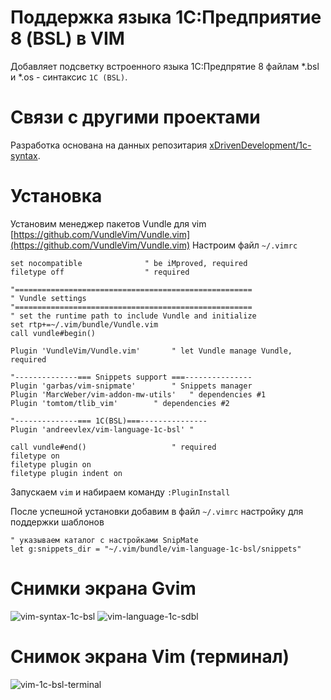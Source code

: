 # Поддержка языка 1С:Предприятие 8 (BSL) в VIM

Добавляет подсветку встроенного языка 1С:Предпрятие 8 файлам \*.bsl и \*.os - синтаксис `1C (BSL)`.  
# Связи с другими проектами
Разработка основана на данных репозитария [xDrivenDevelopment/1c-syntax](https://github.com/xDrivenDevelopment/1c-syntax).

# Установка
Установим менеджер пакетов Vundle для vim [https://github.com/VundleVim/Vundle.vim](https://github.com/VundleVim/Vundle.vim)
Настроим файл `~/.vimrc`
```vim
set nocompatible              " be iMproved, required
filetype off                  " required

"=====================================================
" Vundle settings
"=====================================================
" set the runtime path to include Vundle and initialize
set rtp+=~/.vim/bundle/Vundle.vim
call vundle#begin()

Plugin 'VundleVim/Vundle.vim'		" let Vundle manage Vundle, required 

"--------------=== Snippets support ===---------------
Plugin 'garbas/vim-snipmate'		" Snippets manager
Plugin 'MarcWeber/vim-addon-mw-utils'	" dependencies #1
Plugin 'tomtom/tlib_vim'		" dependencies #2

"--------------=== 1С(BSL)===---------------
Plugin 'andreevlex/vim-language-1c-bsl' "
 
call vundle#end()            		" required
filetype on
filetype plugin on
filetype plugin indent on
```
Запускаем `vim` и набираем команду `:PluginInstall`

После успешной установки добавим в файл `~/.vimrc` настройку для поддержки шаблонов 
```vim
" указываем каталог с настройками SnipMate
let g:snippets_dir = "~/.vim/bundle/vim-language-1c-bsl/snippets"
```
# Снимки экрана Gvim
![vim-syntax-1c-bsl](https://cloud.githubusercontent.com/assets/20382553/19023013/51bbcf1c-88f5-11e6-89a0-406e6716c4ee.png)
![vim-language-1c-sdbl](https://cloud.githubusercontent.com/assets/20382553/19448621/af0fa6e2-94b3-11e6-948a-a46821e181d2.png)
# Снимок экрана Vim (терминал)
![vim-1c-bsl-terminal](https://cloud.githubusercontent.com/assets/20382553/19032706/744de89a-896c-11e6-9acf-0ef9e859aaf9.png)



